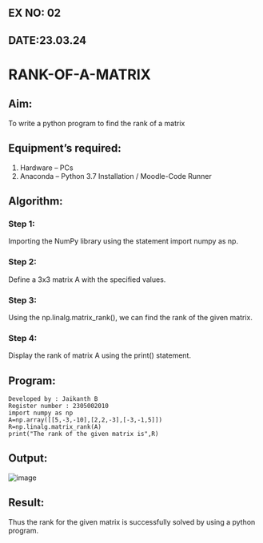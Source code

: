 ## EX NO: 02
## DATE:23.03.24

# RANK-OF-A-MATRIX
## Aim:
To write a python program to find the rank of a matrix
## Equipment’s required:
1. 	Hardware – PCs
2. 	Anaconda – Python 3.7 Installation / Moodle-Code Runner
## Algorithm:
### Step 1: 
Importing the NumPy library using the statement import numpy as np.
### Step 2: 

Define a 3x3 matrix A with the specified values.

### Step 3: 
Using the np.linalg.matrix_rank(), we can find the rank of the given matrix.
### Step 4: 
Display the rank of matrix A using the print() statement.

## Program:
```
Developed by : Jaikanth B
Register number : 2305002010
import numpy as np
A=np.array([[5,-3,-10],[2,2,-3],[-3,-1,5]])
R=np.linalg.matrix_rank(A)
print("The rank of the given matrix is",R)
```
## Output:
![image](https://github.com/jaikanth25/RANK-OF-A-MATRIX/assets/155935294/5aeaca0b-3cb9-41bd-afbc-9018c41445cd)

## Result:
Thus the rank for the given matrix is successfully solved by  using a python program.

